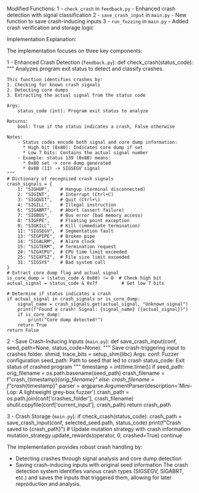 Modified Functions:
1 - `check_crash` in `feedback.py` - Enhanced crash detection with signal classification
2 - `save_crash_input` in `main.py` - New function to save crash-inducing inputs
3 - `run_fuzzing` in `main.py` - Added crash verification and storage logic

Implementation Explanation:

The implementation focuses on three key components:

1 - Enhanced Crash Detection (`feedback.py`):
def check_crash(status_code):
    """
    Analyzes program exit status to detect and classify crashes.
    
    This function identifies crashes by:
    1. Checking for known crash signals
    2. Detecting core dumps
    3. Extracting the actual signal from the status code
    
    Args:
        status_code (int): Program exit status to analyze
        
    Returns:
        bool: True if the status indicates a crash, False otherwise
        
    Notes:
        - Status codes encode both signal and core dump information:
          * High bit (0x80): Indicates core dump if set
          * Low 7 bits: Contains the actual signal number
        - Example: status 139 (0x8B) means:
          * 0x80 set -> core dump generated
          * 0x0B (11) -> SIGSEGV signal
    """
    # Dictionary of recognized crash signals
    crash_signals = {
        1: "SIGHUP",    # Hangup (terminal disconnected)
        2: "SIGINT",    # Interrupt (Ctrl+C)
        3: "SIGQUIT",   # Quit (Ctrl+\)
        4: "SIGILL",    # Illegal instruction
        6: "SIGABRT",   # Abort (assert failure)
        7: "SIGBUS",    # Bus error (bad memory access)
        8: "SIGFPE",    # Floating point exception
        9: "SIGKILL",   # Kill (immediate termination)
        11: "SIGSEGV",  # Segmentation fault
        13: "SIGPIPE",  # Broken pipe
        14: "SIGALRM",  # Alarm clock
        15: "SIGTERM",  # Termination request
        24: "SIGXCPU",  # CPU time limit exceeded
        25: "SIGXFSZ",  # File size limit exceeded
        31: "SIGSYS"    # Bad system call
    }
    # Extract core dump flag and actual signal
    is_core_dump = (status_code & 0x80) != 0  # Check high bit
    actual_signal = status_code & 0x7f         # Get low 7 bits
    
    # Determine if status indicates a crash
    if actual_signal in crash_signals or is_core_dump:
        signal_name = crash_signals.get(actual_signal, "Unknown signal")
        print(f"Found a crash! Signal: {signal_name} ({actual_signal})")
        if is_core_dump:
            print("Core dump detected!")
        return True
    return False

2 - Save Crash-Inducing Inputs (`main.py`):
def save_crash_input(conf, seed_path=None, status_code=None):
    """
    Save crash-triggering input to crashes folder.
    shmid, trace_bits = setup_shm(libc)
    Args:
        conf: Fuzzer configuration
        seed_path: Path to seed that led to crash
        status_code: Exit status of crashed program
    """
    timestamp = int(time.time())
    if seed_path:
        orig_filename = os.path.basename(seed_path)
        crash_filename = f"crash_{timestamp}_{orig_filename}"
    else:
        crash_filename = f"crash_{timestamp}"
    parser = argparse.ArgumentParser(description='Mini-Lop: A lightweight grey-box fuzzer')
    crash_path = os.path.join(conf['crashes_folder'], crash_filename)
    shutil.copyfile(conf['current_input'], crash_path)
    return crash_path

3 - Crash Storage (`main.py`):
            if check_crash(status_code):
                crash_path = save_crash_input(conf, selected_seed.path, status_code)
                print(f"Crash saved to {crash_path}")
                # Update mutation strategy with crash information
                mutation_strategy.update_rewards(operator, 0, crashed=True)
                continue

The implementation provides robust crash handling by:
- Detecting crashes through signal analysis and core dump detection
- Saving crash-inducing inputs with original seed information
The crash detection system identifies various crash types (SIGSEGV, SIGABRT, etc.) and saves the inputs that triggered them, allowing for later reproduction and analysis.